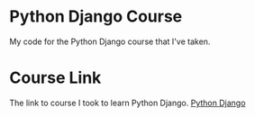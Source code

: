 # Python Django Course
My code for the Python Django course that I've taken.

# Course Link
The link to course I took to learn Python Django.
[Python Django](https://www.udemy.com/share/104wQS3@rM1JEIJeG3rxCCy5UDIxCEvWEIM61qV1mvKXsmHi23D6bKOSelKnlxquZPNOkQsjZw==/)
